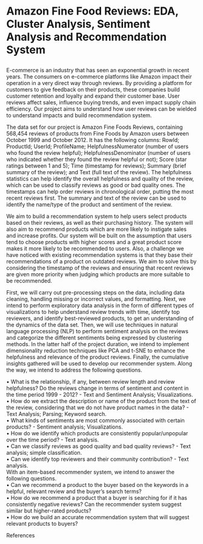 # <p class="has-line-data" data-line-start="0" data-line-end="1">Amazon Fine Food Reviews: EDA, Cluster Analysis, Sentiment Analysis and Recommendation System</p>
<p class="has-line-data" data-line-start="2" data-line-end="3">E-commerce is an industry that has seen an exponential growth in recent years. The consumers on e-commerce platforms like Amazon impact their operation in a very direct way through reviews. By providing a platform for customers to give feedback on their products, these companies build customer retention and loyalty and expand their customer base. User reviews affect sales, influence buying trends, and even impact supply chain efficiency. Our project aims to understand how user reviews can be wielded to understand impacts and build recommendation system.</p>
<p class="has-line-data" data-line-start="4" data-line-end="5">The data set for our project is Amazon Fine Foods Reviews, containing 568,454 reviews of products from Fine Foods by Amazon users between October 1999 and October 2012. It has the following columns: RowId; ProductId; UserId; ProfileName; HelpfulnessNumerator (number of users who found the review helpful); HelpfulnessDenominator (number of users who indicated whether they found the review helpful or not); Score (star ratings between 1 and 5); Time (timestamp for reviews); Summary (brief summary of the review); and Text (full text of the review). The helpfulness statistics can help identify the overall helpfulness and quality of the review, which can be used to classify reviews as good or bad quality ones. The timestamps can help order reviews in chronological order, putting the most recent reviews first. The summary and text of the review can be used to identify the name/type of the product and sentiment of the review.</p>
<p class="has-line-data" data-line-start="6" data-line-end="7">We aim to build a recommendation system to help users select products based on their reviews, as well as their purchasing history. The system will also aim to recommend products which are more likely to instigate sales and increase profits. Our system will be built on the assumption that users tend to choose products with higher scores and a great product score makes it more likely to be recommended to users. Also, a challenge we have noticed with existing recommendation systems is that they base their recommendations of a product on outdated reviews. We aim to solve this by considering the timestamp of the reviews and ensuring that recent reviews are given more priority when judging which products are more suitable to be recommended.</p>
<p class="has-line-data" data-line-start="8" data-line-end="9">First, we will carry out pre-processing steps on the data, including data cleaning, handling missing or incorrect values, and formatting. Next, we intend to perform exploratory data analysis in the form of different types of visualizations to help understand review trends with time, identify top reviewers, and identify best-reviewed products, to get an understanding of the dynamics of the data set. Then, we will use techniques in natural language processing (NLP) to perform sentiment analysis on the reviews and categorize the different sentiments being expressed by clustering methods. In the latter half of the project duration, we intend to implement dimensionality reduction techniques like PCA and t-SNE to enhance the helpfulness and relevance of the product reviews. Finally, the cumulative insights gathered will be used to develop our recommender system. Along the way, we intend to address the following questions.</p>
<p class="has-line-data" data-line-start="10" data-line-end="20">•   What is the relationship, if any, between review length and review helpfulness? Do the reviews change in terms of sentiment and content in the time period 1999 - 2012? - Text and Sentiment Analysis; Visualizations.<br>
•   How do we extract the description or name of the product from the text of the review, considering that we do not have product names in the data? - Text Analysis; Parsing; Keyword search.<br>
•   What kinds of sentiments are most commonly associated with certain products? - Sentiment analysis; Visualizations.<br>
•   How do we identify which products are consistently popular/unpopular over the time period? - Text analysis.<br>
•   Can we classify reviews as good quality and bad quality reviews? - Text analysis; simple classification.<br>
•   Can we identify top reviewers and their community contribution? - Text analysis.<br>
With an item-based recommender system, we intend to answer the following questions.<br>
•   Can we recommend a product to the buyer based on the keywords in a helpful, relevant review and the buyer’s search terms?<br>
•   How do we recommend a product that a buyer is searching for if it has consistently negative reviews? Can the recommender system suggest similar but higher-rated products?<br>
•   How do we build an accurate recommendation system that will suggest relevant products to buyers?</p>
<p class="has-line-data" data-line-start="21" data-line-end="24">References<br>

